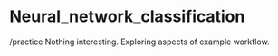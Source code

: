 # Neural_network_classification

/practice
Nothing interesting. Exploring aspects of example workflow.

